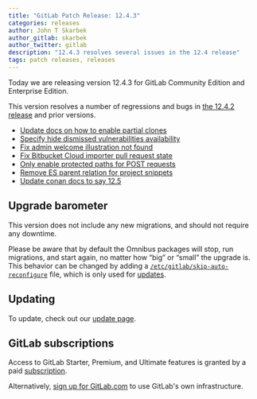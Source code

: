 ```yaml
---
title: "GitLab Patch Release: 12.4.3"
categories: releases
author: John T Skarbek
author_gitlab: skarbek
author_twitter: gitlab
description: "12.4.3 resolves several issues in the 12.4 release"
tags: patch releases, releases
---
```


Today we are releasing version 12.4.3 for GitLab Community Edition and Enterprise Edition.

This version resolves a number of regressions and bugs in
[the 12.4.2 release](/releases/2019/11/04/gitlab-12-4-2-released/) and
prior versions.

* [Update docs on how to enable partial clones](https://gitlab.com/gitlab-org/gitlab/merge_requests/19397)
* [Specify hide dismissed vulnerabilities availability](https://gitlab.com/gitlab-org/gitlab/merge_requests/19507)
* [Fix admin welcome illustration not found](https://gitlab.com/gitlab-org/gitlab/merge_requests/19676)
* [Fix Bitbucket Cloud importer pull request state](https://gitlab.com/gitlab-org/gitlab/merge_requests/19734)
* [Only enable protected paths for POST requests](https://gitlab.com/gitlab-org/gitlab/merge_requests/19184)
* [Remove ES parent relation for project snippets](https://gitlab.com/gitlab-org/gitlab/merge_requests/19715)
* [Update conan docs to say 12.5](https://gitlab.com/gitlab-org/gitlab/merge_requests/19230)

## Upgrade barometer

This version does not include any new migrations, and should not require any
downtime.

Please be aware that by default the Omnibus packages will stop, run migrations,
and start again, no matter how “big” or “small” the upgrade is. This behavior
can be changed by adding a [`/etc/gitlab/skip-auto-reconfigure`](http://docs.gitlab.com/omnibus/update/README.html) file,
which is only used for [updates](https://docs.gitlab.com/omnibus/update/README.html).

## Updating

To update, check out our [update page](/update/).

## GitLab subscriptions

Access to GitLab Starter, Premium, and Ultimate features is granted by a paid [subscription](/pricing/).

Alternatively, [sign up for GitLab.com](https://gitlab.com/users/sign_in)
to use GitLab's own infrastructure.
